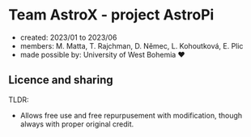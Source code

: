 # Team AstroX - project AstroPi
- created: 2023/01 to 2023/06
- members: M. Matta, T. Rajchman, D. Němec, L. Kohoutková, E. Plic
- made possible by: University of West Bohemia ❤

## Licence and sharing
TLDR:
- Allows free use and free repurpusement with modification, though always with proper original credit.